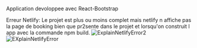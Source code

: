 Application devoloppee avec React-Bootstrap

Erreur Netlify: Le projet est plus ou moins complet mais netlify n affiche pas la page de booking bien que pr2sente dans le projet et lorsqu'on construit l app avec la commande npm build.
![ExplainNetlifyError2](https://github.com/user-attachments/assets/5755b1f6-66f7-406a-a00c-e728cd6a94d7)
![EXplainNetlifyError](https://github.com/user-attachments/assets/05dfc849-1539-4e83-a9f0-94173ea5b199)
